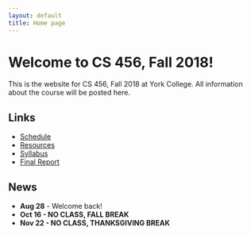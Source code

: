 ```yaml
---
layout: default
title: Home page
---
```


# Welcome to CS 456, Fall 2018!

This is the website for CS 456, Fall 2018 at York College.
All information about the course will be posted here.

## Links

* [Schedule](schedule/index.html)
* [Resources](resources.html)
* [Syllabus](syllabus.html)
* [Final Report](finalreport.html)

## News
* **Aug 28** - Welcome back!
* **Oct 16 - NO CLASS, FALL BREAK**
* **Nov 22 - NO CLASS, THANKSGIVING BREAK**


<!--
* **Jan 18** - Welcome back!
* **Feb 15** - Exam 1 Part 1 Discussion
* **Feb 20 - Exam 1 Part 1 Due** email a .pdf to dbabcock@ycp.edu by 9:30am
* **Mar 13** - Exam 1 Part 2 Discussion
* **Mar 16 - Exam 1 Part 2 Due** email a .pdf to dbabcock@ycp.edu by 5:00pm
* **Mar 22 - NO CLASS, Weather cancellation**
* **May 1** - Exam 2 Discussion
* **May 4 - Exam 2 Due** email a .pdf to dbabcock@ycp.edu by 5:00pm
* **May 9 - Final Report Due by 11:59pm**
-->